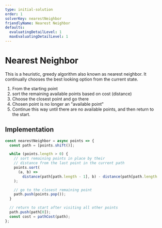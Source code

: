 ```yaml
---
type: initial-solution
order: 1
solverKey: nearestNeighbor
friendlyName: Nearest Neighbor
defaults:
  evaluatingDetailLevel: 1 
  maxEvaluatingDetailLevel: 1 
---
```


# Nearest Neighbor

This is a heuristic, greedy algorithm also known as nearest neighbor. It continually chooses the best looking option from the current state.

1. From the starting point
2. sort the remaining available points based on cost (distance)
3. Choose the closest point and go there
4. Chosen point is no longer an "available point"
5. Continue this way until there are no available points, and then return to the start.

## Implementation

```javascript
const nearestNeighbor = async points => {
  const path = [points.shift()];

  while (points.length > 0) {
    // sort remaining points in place by their
    // distance from the last point in the current path
    points.sort(
      (a, b) =>
        distance(path[path.length - 1], b) - distance(path[path.length - 1], a)
    );

    // go to the closest remaining point
    path.push(points.pop());
  }

  // return to start after visiting all other points
  path.push(path[0]);
  const cost = pathCost(path);
};
```
